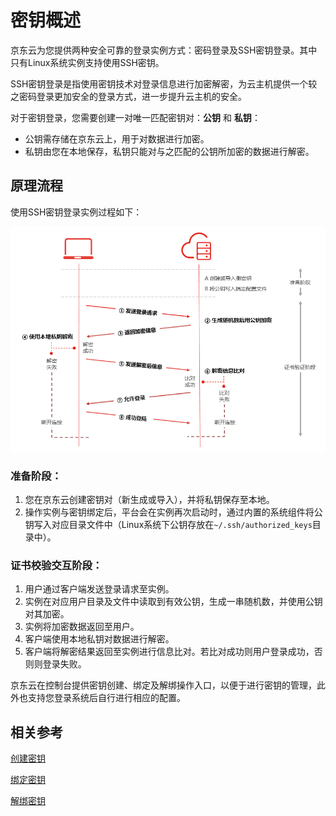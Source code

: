 # 密钥概述
京东云为您提供两种安全可靠的登录实例方式：密码登录及SSH密钥登录。其中只有Linux系统实例支持使用SSH密钥。

SSH密钥登录是指使用密钥技术对登录信息进行加密解密，为云主机提供一个较之密码登录更加安全的登录方式，进一步提升云主机的安全。

对于密钥登录，您需要创建一对唯一匹配密钥对：**公钥** 和 **私钥**：

* 公钥需存储在京东云上，用于对数据进行加密。
* 私钥由您在本地保存，私钥只能对与之匹配的公钥所加密的数据进行解密。

## 原理流程
使用SSH密钥登录实例过程如下：

<div align="center"><img src="../../../../../image/vm/Operation-Guide-keypair-overview1.png" width="650"></div>

### 准备阶段：
1. 您在京东云创建密钥对（新生成或导入），并将私钥保存至本地。
2. 操作实例与密钥绑定后，平台会在实例再次启动时，通过内置的系统组件将公钥写入对应目录文件中（Linux系统下公钥存放在`~/.ssh/authorized_keys`目录中）。

### 证书校验交互阶段：

1. 用户通过客户端发送登录请求至实例。
2. 实例在对应用户目录及文件中读取到有效公钥，生成一串随机数，并使用公钥对其加密。
3. 实例将加密数据返回至用户。
4. 客户端使用本地私钥对数据进行解密。
5. 客户端将解密结果返回至实例进行信息比对。若比对成功则用户登录成功，否则则登录失败。

京东云在控制台提供密钥创建、绑定及解绑操作入口，以便于进行密钥的管理，此外也支持您登录系统后自行进行相应的配置。

## 相关参考

[创建密钥](Create-Keypair.md)

[绑定密钥](Bind-Keypair.md)

[解绑密钥](Unbind-Keypair.md)


  [1]: ./images/Operation-Guide-keypair-overview1.png "Operation-Guide-keypair-overview1.png"

